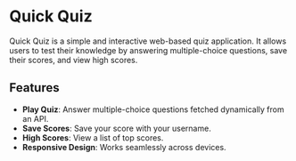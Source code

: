 # Quick Quiz

Quick Quiz is a simple and interactive web-based quiz application. It allows users to test their knowledge by answering multiple-choice questions, save their scores, and view high scores.

## Features

- **Play Quiz**: Answer multiple-choice questions fetched dynamically from an API.
- **Save Scores**: Save your score with your username.
- **High Scores**: View a list of top scores.
- **Responsive Design**: Works seamlessly across devices.


